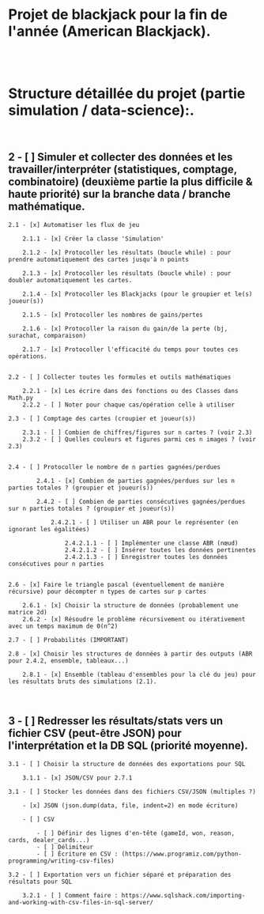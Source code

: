 # **Projet de blackjack pour la fin de l'année (American Blackjack)**.

<br><br>

# **Structure détaillée du projet (partie simulation / data-science):**.

<br>

## 2 - [ ] Simuler et collecter des données et les travailler/interpréter (statistiques, comptage, combinatoire) (deuxième partie la plus difficile & haute priorité) sur la branche data / branche mathématique.

    2.1 - [x] Automatiser les flux de jeu

        2.1.1 - [x] Créer la classe 'Simulation' 

        2.1.2 - [x] Protocoller les résultats (boucle while) : pour prendre automatiquement des cartes jusqu'à n points

        2.1.3 - [x] Protocoller les résultats (boucle while) : pour doubler automatiquement les cartes.

        2.1.4 - [x] Protocoller les Blackjacks (pour le groupier et le(s) joueur(s))

        2.1.5 - [x] Protocoller les nombres de gains/pertes

        2.1.6 - [x] Protocoller la raison du gain/de la perte (bj, surachat, comparaison)

        2.1.7 - [x] Protocoller l'efficacité du temps pour toutes ces opérations.


    2.2 - [ ] Collecter toutes les formules et outils mathématiques

        2.2.1 - [x] Les écrire dans des fonctions ou des Classes dans Math.py
        2.2.2 - [ ] Noter pour chaque cas/opération celle à utiliser

    2.3 - [ ] Comptage des cartes (croupier et joueur(s))

        2.3.1 - [ ] Combien de chiffres/figures sur n cartes ? (voir 2.3)
        2.3.2 - [ ] Quelles couleurs et figures parmi ces n images ? (voir 2.3)


    2.4 - [ ] Protocoller le nombre de n parties gagnées/perdues

            2.4.1 - [x] Combien de parties gagnées/perdues sur les n parties totales ? (groupier et joueur(s))

            2.4.2 - [ ] Combien de parties consécutives gagnées/perdues sur n parties totales ? (groupier et joueur(s))

                2.4.2.1 - [ ] Utiliser un ABR pour le représenter (en ignorant les égalitées)

                    2.4.2.1.1 - [ ] Implémenter une classe ABR (nœud)
                    2.4.2.1.2 - [ ] Insérer toutes les données pertinentes
                    2.4.2.1.3 - [ ] Enregistrer toutes les données consécutives pour n parties 


    2.6 - [x] Faire le triangle pascal (éventuellement de manière récursive) pour décompter n types de cartes sur p cartes

        2.6.1 - [x] Choisir la structure de données (probablement une matrice 2d)
        2.6.2 - [x] Résoudre le problème récursivement ou itérativement avec un temps maximum de 0(n^2)

    2.7 - [ ] Probabilités (IMPORTANT)

    2.8 - [x] Choisir les structures de données à partir des outputs (ABR pour 2.4.2, ensemble, tableaux...)

        2.8.1 - [x] Ensemble (tableau d'ensembles pour la clé du jeu) pour les résultats bruts des simulations (2.1).

<br>

## 3 - [ ] Redresser les résultats/stats vers un fichier CSV (peut-être JSON) pour l'interprétation et la DB SQL (priorité moyenne).

    3.1 - [ ] Choisir la structure de données des exportations pour SQL

        3.1.1 - [x] JSON/CSV pour 2.7.1

    3.1 - [ ] Stocker les données dans des fichiers CSV/JSON (multiples ?)

        - [x] JSON (json.dump(data, file, indent=2) en mode écriture)

        - [ ] CSV

            - [ ] Définir des lignes d'en-tête (gameId, won, reason, cards, dealer_cards...)
            - [ ] Délimiteur
            - [ ] Écriture en CSV : (https://www.programiz.com/python-programming/writing-csv-files)

    3.2 - [ ] Exportation vers un fichier séparé et préparation des résultats pour SQL

        3.2.1 - [ ] Comment faire : https://www.sqlshack.com/importing-and-working-with-csv-files-in-sql-server/

<br>

